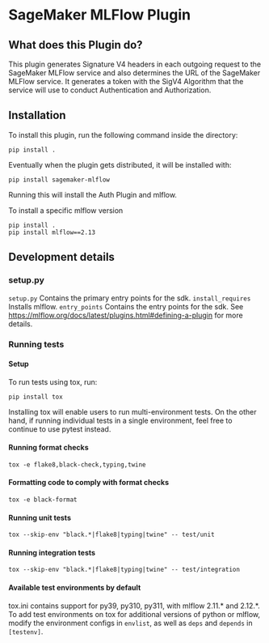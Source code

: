 # SageMaker MLFlow Plugin

## What does this Plugin do?

This plugin generates Signature V4 headers in each outgoing request to the SageMaker MLFlow service and also determines
the URL of the SageMaker MLFlow service. It generates a token with the SigV4 Algorithm that the service will use to
conduct Authentication and Authorization.

## Installation

To install this plugin, run the following command inside the directory:
```
pip install .
```

Eventually when the plugin gets distributed, it will be installed with:
```
pip install sagemaker-mlflow
```

Running this will install the Auth Plugin and mlflow.

To install a specific mlflow version

```
pip install .
pip install mlflow==2.13
```

## Development details

### setup.py

`setup.py` Contains the primary entry points for the sdk. 
`install_requires` Installs mlflow.
`entry_points` Contains the entry points for the sdk. See https://mlflow.org/docs/latest/plugins.html#defining-a-plugin
for more details.

### Running tests

#### Setup
To run tests using tox, run:
```
pip install tox
```
Installing tox will enable users to run multi-environment tests. On the other hand, if
running individual tests in a single environment, feel free to continue to use pytest instead.

#### Running format checks
```
tox -e flake8,black-check,typing,twine
```

#### Formatting code to comply with format checks
```
tox -e black-format
```

#### Running unit tests
```
tox --skip-env "black.*|flake8|typing|twine" -- test/unit
```

#### Running integration tests
```
tox --skip-env "black.*|flake8|typing|twine" -- test/integration
```

#### Available test environments by default
tox.ini contains support for py39, py310, py311, with mlflow 2.11.* and 2.12.*.
To add test environments on tox for additional versions of python or mlflow, modify the
environment configs in `envlist`, as well as `deps` and `depends` in `[testenv]`.
